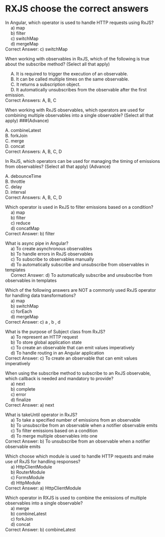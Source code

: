# RXJS choose the correct answers

In Angular, which operator is used to handle HTTP requests using RxJS? <br />
&emsp; a) map <br />
&emsp; b) filter <br />
&emsp; c) switchMap <br />
&emsp; d) mergeMap <br />
Correct Answer: c) switchMap

When working with observables in RxJS, which of the following is true about the subscribe method? (Select all that apply)

&emsp; A. It is required to trigger the execution of an observable.<br />
&emsp; B. It can be called multiple times on the same observable.<br />
&emsp; C. It returns a subscription object.<br />
&emsp; D. It automatically unsubscribes from the observable after the first emission.<br />
Correct Answers: A, B, C

When working with RxJS observables, which operators are used for combining multiple observables into a single observable? (Select all that apply) ###(Advance)

A. combineLatest<br />
B. forkJoin<br />
C. merge<br />
D. concat<br />
Correct Answers: A, B, C, D

In RxJS, which operators can be used for managing the timing of emissions from observables? (Select all that apply) (Advance)

A. debounceTime<br />
B. throttle<br />
C. delay<br />
D. interval<br />
Correct Answers: A, B, C, D

Which operator is used in RxJS to filter emissions based on a condition? <br />
&emsp; a) map <br />
&emsp; b) filter <br />
&emsp; c) reduce <br />
&emsp; d) concatMap <br />
Correct Answer: b) filter

What is async pipe in Angular? <br />
&emsp; a) To create asynchronous observables <br />
&emsp; b) To handle errors in RxJS observables <br />
&emsp; c) To subscribe to observables manually <br />
&emsp; d) To automatically subscribe and unsubscribe from observables in templates <br />
&emsp; Correct Answer: d) To automatically subscribe and unsubscribe from observables in templates <br />

Which of the following answers are NOT a commonly used RxJS operator for handling data transformations? <br />
&emsp; a) map <br />
&emsp; b) switchMap <br />
&emsp; c) forEach <br />
&emsp; d) mergeMap <br />
Correct Answer: c) a , b , d <br />

What is the purpose of Subject class from RxJS? <br />
&emsp; a) To represent an HTTP request <br />
&emsp; b) To store global application state <br />
&emsp; c) To create an observable that can emit values imperatively <br />
&emsp; d) To handle routing in an Angular application <br />
Correct Answer: c) To create an observable that can emit values imperatively <br />

When using the subscribe method to subscribe to an RxJS observable, which callback is needed and mandatory to provide? <br />
&emsp; a) next <br />
&emsp; b) complete <br />
&emsp; c) error <br />
&emsp; d) finalize <br />
Correct Answer: a) next <br />

What is takeUntil operator in RxJS? <br />
&emsp; a) To take a specified number of emissions from an observable <br />
&emsp; b) To unsubscribe from an observable when a notifier observable emits
&emsp; c) To filter emissions based on a condition <br />
&emsp; d) To merge multiple observables into one <br />
Correct Answer: b) To unsubscribe from an observable when a notifier observable emits <br />

Which choose which module is used to handle HTTP requests and make use of RxJS for handling responses? <br />
&emsp; a) HttpClientModule <br />
&emsp; b) RouterModule <br />
&emsp; c) FormsModule <br />
&emsp; d) HttpModule <br />
Correct Answer: a) HttpClientModule <br />

Which operator in RXJS is used to combine the emissions of multiple observables into a single observable? <br />
&emsp; a) merge <br />
&emsp; b) combineLatest <br />
&emsp; c) forkJoin <br />
&emsp; d) concat <br />
Correct Answer: b) combineLatest  <br />
